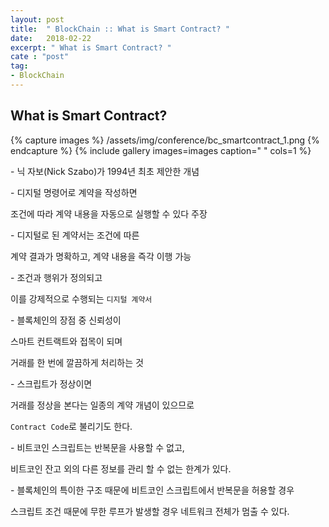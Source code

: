 ```yaml
---
layout: post
title:  " BlockChain :: What is Smart Contract? "
date:   2018-02-22
excerpt: " What is Smart Contract? "
cate : "post"
tag:
- BlockChain
---
```


## What is Smart Contract?

{% capture images %}
	/assets/img/conference/bc_smartcontract_1.png
{% endcapture %}
{% include gallery images=images caption=" " cols=1 %}


\- 닉 자보(Nick Szabo)가 1994년 최초 제안한 개념

\- 디지털 명령어로 계약을 작성하면 

조건에 따라 계약 내용을 자동으로 실행할 수 있다 주장

\- 디지털로 된 계약서는 조건에 따른 

계약 결과가 명확하고, 계약 내용을 즉각 이행 가능

\- 조건과 행위가 정의되고 

이를 강제적으로 수행되는 `디지털 계약서`

\- 블록체인의 장점 중 신뢰성이

스마트 컨트랙트와 접목이 되며

거래를 한 번에 깔끔하게 처리하는 것

\- 스크립트가 정상이면

거래를 정상을 본다는 일종의 계약 개념이 있으므로

`Contract Code`로 불리기도 한다.

\- 비트코인 스크립트는 반복문을 사용할 수 없고,

비트코인 잔고 외의 다른 정보를 관리 할 수 없는 한계가 있다.

\-  블록체인의 특이한 구조 때문에 비트코인 스크립트에서 반복문을 허용할 경우

스크립트 조건 때문에 무한 루프가 발생할 경우 네트워크 전체가 멈출 수 있다.

